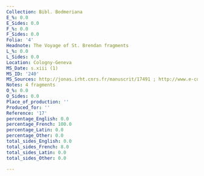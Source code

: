 ```yaml
---
Collection: Bibl. Bodmeriana
E_%: 0.0
E_Sides: 0.0
F_%: 0.0
F_Sides: 0.0
Folia: '4'
Headnote: The Voyage of St. Brendan fragments
L_%: 0.0
L_Sides: 0.0
Location: Cologny-Geneva
MS_Date: s.xiii (1)
MS_ID: '240'
MS_Sources: http://jonas.irht.cnrs.fr/manuscrit/17491 ; http://www.e-codices.unifr.ch/en/list/one/fmb/cb-0017
Notes: 4 fragments
O_%: 0.0
O_Sides: 0.0
Place_of_production: ''
Produced_for: ''
Reference: '17'
percentage_English: 0.0
percentage_French: 100.0
percentage_Latin: 0.0
percentage_Other: 0.0
total_sides_English: 0.0
total_sides_French: 8.0
total_sides_Latin: 0.0
total_sides_Other: 0.0

---
```

